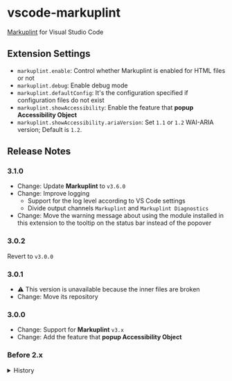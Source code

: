 # vscode-markuplint

[Markuplint](https://markuplint.dev) for Visual Studio Code

## Extension Settings

- `markuplint.enable`: Control whether Markuplint is enabled for HTML files or not
- `markuplint.debug`: Enable debug mode
- `markuplint.defaultConfig`: It's the configuration specified if configuration files do not exist
- `markuplint.showAccessibility`: Enable the feature that **popup Accessibility Object**
- `markuplint.showAccessibility.ariaVersion`: Set `1.1` or `1.2` WAI-ARIA version; Default is `1.2`.

## Release Notes

### 3.1.0

- Change: Update **Markuplint** to `v3.6.0`
- Change: Improve logging
  - Support for the log level according to VS Code settings
  - Divide output channels `Markuplint` and `Markuplint Diagnostics`
- Change: Move the warning message about using the module installed in this extension to the tooltip on the status bar instead of the popover

### 3.0.2

Revert to `v3.0.0`

### 3.0.1

- :warning: This version is unavailable because the inner files are broken
- Change: Move its repository

### 3.0.0

- Change: Support for **Markuplint** `v3.x`
- Change: Add the feature that **popup Accessibility Object**

### Before 2.x

<details>
<summary>History</summary>

### 2.2.1

- Fix: Mis-resolving a target path for Windows.

### 2.2.0

- Change: Supports `Smarty` format. (Needs `@markuplint/smarty-parser`)
- Fix: The evaluation stops if thrown an error

### 2.1.1

- Fix: Did not run when changing a document

### 2.1.0

- Fix: Crash when no-installed markuplint
- Change: Default loading version `2.x`
- Change: Add the setting `markuplint.defaultConfig`
- Change: Add the setting `markuplint.debug`
- Change: Make it possible to edit the setting per langages

### 2.0.3

- Change: Output the `reason`.
- Change: Supports the `info` severity.
- Change: Improve debug logs.

### 2.0.2

- Change: Improve to debounce the execution.

### 2.0.0

- Change: Support for markuplint v2.x.

### 1.10.1

- Fix: The schema path.

### 1.10.0

- change: Support for `.astro` file and `@markuplint/astro-parser`
- update: dependencies

### 1.9.2

- Fix: The schema path.

### 1.9.1

- Fix: The repository path.

### 1.9.0

- update: Supported JSX Parser and JavaScript/TypeScript file.

### 1.8.0

- update: Supported some new languages/templates.

### 1.7.0

- update: Default [markuplint](https://github.com/markuplint/markuplint) version v1.0.0

### 1.6.0

- update: Default [markuplint](https://github.com/markuplint/markuplint) version v1.0.0-alpha.57
- change: Added default configuration

### 1.3.0

- update: Default [markuplint](https://github.com/markuplint/markuplint) version v1.0.0-alpha.53
- change: Added languages to support

### 1.2.0

- update: Default [markuplint](https://github.com/markuplint/markuplint) version v1.0.0-alpha.45
- change: Support for `.pug` file and `@markuplint/pug-parser`

### 1.1.0

- update: Default [markuplint](https://github.com/markuplint/markuplint) version v1.0.0-alpha.19
- change: Support for `.vue` file and `@markuplint/vue-parser`

### 1.0.0

- update: Default [markuplint](https://github.com/markuplint/markuplint) version v1.0.0-alpha

### 0.8.0

- change: Notify message when markuplint could not be found in the node_modules of the workspace.
- change: Show version of markuplint to status bar.

### 0.7.0

- change: Support for `.vue` file on Vue.js
- update: Default [markuplint](https://github.com/YusukeHirao/markuplint) version [v0.21.0](https://github.com/YusukeHirao/markuplint/releases/tag/v0.21.0)

### 0.6.0

- update: Default [markuplint](https://github.com/YusukeHirao/markuplint) version [v0.16.2](https://github.com/YusukeHirao/markuplint/releases/tag/v0.16.2)

### 0.5.1

- bugfix: Fix importing module error.

### 0.5.0

- change: Importing module [markuplint](https://github.com/YusukeHirao/markuplint) from node_modules on current working directory automatically
- update: Default [markuplint](https://github.com/YusukeHirao/markuplint) version [v0.14.0](https://github.com/YusukeHirao/markuplint/releases/tag/v0.14.0)

### 0.4.0

- update module [markuplint](https://github.com/YusukeHirao/markuplint) [v0.12.0](https://github.com/YusukeHirao/markuplint/releases/tag/v0.12.0)

### 0.3.0

- update module [markuplint](https://github.com/YusukeHirao/markuplint) [v0.11.0-beta.2](https://github.com/YusukeHirao/markuplint/releases/tag/v0.11.0-beta.2)

### 0.2.0

- update module [markuplint](https://github.com/YusukeHirao/markuplint) [v0.9.0](https://github.com/YusukeHirao/markuplint/releases/tag/v0.9.0)

### 0.1.1

- update module [markuplint](https://github.com/YusukeHirao/markuplint) [v0.7.0](https://github.com/YusukeHirao/markuplint/releases/tag/v0.7.0)

### 0.1.0

Trial release

</details>
